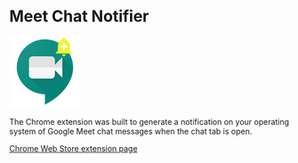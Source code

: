 # Meet Chat Notifier

![](icon128.png)

The Chrome extension was built to generate a notification on your operating system of Google Meet chat messages when the chat tab is open.

[Chrome Web Store extension page](https://chrome.google.com/webstore/detail/meet-chat-notifier/iojeepncopmmkklnmefdogcboiebpljo)
